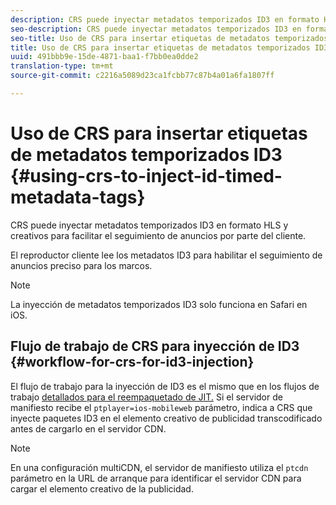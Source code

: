 ```yaml
---
description: CRS puede inyectar metadatos temporizados ID3 en formato HLS y creativos para facilitar el seguimiento de anuncios por parte del cliente.
seo-description: CRS puede inyectar metadatos temporizados ID3 en formato HLS y creativos para facilitar el seguimiento de anuncios por parte del cliente.
seo-title: Uso de CRS para insertar etiquetas de metadatos temporizados ID3
title: Uso de CRS para insertar etiquetas de metadatos temporizados ID3
uuid: 491bbb9e-15de-4871-baa1-f7bb0ea0dde2
translation-type: tm+mt
source-git-commit: c2216a5089d23ca1fcbb77c87b4a01a6fa1807ff

---
```



# Uso de CRS para insertar etiquetas de metadatos temporizados ID3 {#using-crs-to-inject-id-timed-metadata-tags}

CRS puede inyectar metadatos temporizados ID3 en formato HLS y creativos para facilitar el seguimiento de anuncios por parte del cliente.

El reproductor cliente lee los metadatos ID3 para habilitar el seguimiento de anuncios preciso para los marcos.

>[!NOTE]
>
>La inyección de metadatos temporizados ID3 solo funciona en Safari en iOS.

## Flujo de trabajo de CRS para inyección de ID3 {#workflow-for-crs-for-id3-injection}

El flujo de trabajo para la inyección de ID3 es el mismo que en los flujos de trabajo [detallados para el reempaquetado de JIT.](../creative-repackaging-service/jit-repackage.md) Si el servidor de manifiesto recibe el `ptplayer=ios-mobileweb` parámetro, indica a CRS que inyecte paquetes ID3 en el elemento creativo de publicidad transcodificado antes de cargarlo en el servidor CDN.

>[!NOTE]
>
>En una configuración multiCDN, el servidor de manifiesto utiliza el `ptcdn` parámetro en la URL de arranque para identificar el servidor CDN para cargar el elemento creativo de la publicidad.